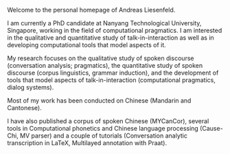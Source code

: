 Welcome to the personal homepage of Andreas Liesenfeld.

I am currently a PhD candidate at Nanyang Technological University, Singapore, working in the field of computational pragmatics. I am interested in the qualitative and quantitative study of talk-in-interaction as well as in developing computational tools that model aspects of it.

My research focuses on the qualitative study of spoken discourse (conversation analysis; pragmatics), the quantitative study of spoken discourse (corpus linguistics, grammar induction), and the development of tools that model aspects of talk-in-interaction (computational pragmatics, dialog systems).

Most of my work has been conducted on Chinese (Mandarin and Cantonese). 

I have also published a corpus of spoken Chinese (MYCanCor), several tools in Computational phonetics and Chinese language processing (Cause-Chi, MV parser) and a couple of tutorials (Conversation analytic transcription in LaTeX, Multilayed annotation with Praat).

